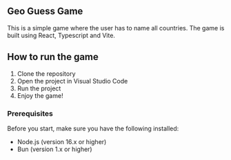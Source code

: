 ## Geo Guess Game

This is a simple game where the user has to name all countries. The game is built using React, Typescript and Vite. 

## How to run the game

1. Clone the repository
2. Open the project in Visual Studio Code
3. Run the project
4. Enjoy the game!


### Prerequisites

Before you start, make sure you have the following installed:

- Node.js (version 16.x or higher)
- Bun (version 1.x or higher)
